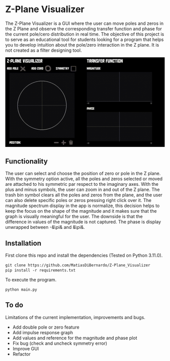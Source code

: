 # Z-Plane Visualizer

The Z-Plane Visualizer is a GUI where the user can move poles and zeros in the Z Plane and observe the corresponding transfer function and phase for the current pole/cero distribution in real time. The objective of this project is to serve as an educational tool for students looking for a program that helps you to develop intuition about the pole/zero interaction in the Z plane. It is not created as a filter designing tool.

![](https://github.com/MatiasDiBernardo/Z-Plane_Visualizer/blob/main/images/readme_gif.gif)

## Functionality

The user can select and choose the position of zero or pole in the Z plane. With the symmetry option active, all the poles and zeros selected or moved are attached to his symmetric par respect to the imaginary axes.
With the plus and minus symbols, the user can zoom in and out of the Z plane. The trash bin symbol clears all the poles and zeros from the plane, and the user can also delete specific poles or zeros pressing right click over it. 
The magnitude spectrum display in the app is normalize, this decision helps to keep the focus on the shape of the magnitude and it makes sure that the graph is visually meaningful for the user. The downside is that the difference in values of the magnitude is not captured.
The phase is display unwrapped between -&\pi& and &\pi&. 

## Installation

First clone this repo and install the dependencies (Tested on Python 3.11.0).
```
git clone https://github.com/MatiasDiBernardo/Z-Plane_Visualizer
pip install -r requirements.txt
```
To execute the program.
```
python main.py
```

## To do
Limitations of the current implementation, improvements and bugs.
- Add double pole or zero feature
- Add impulse response graph
- Add values and reference for the magnitude and phase plot
- Fix bug (check and uncheck symmetry error)
- Improve GUI
- Refactor
